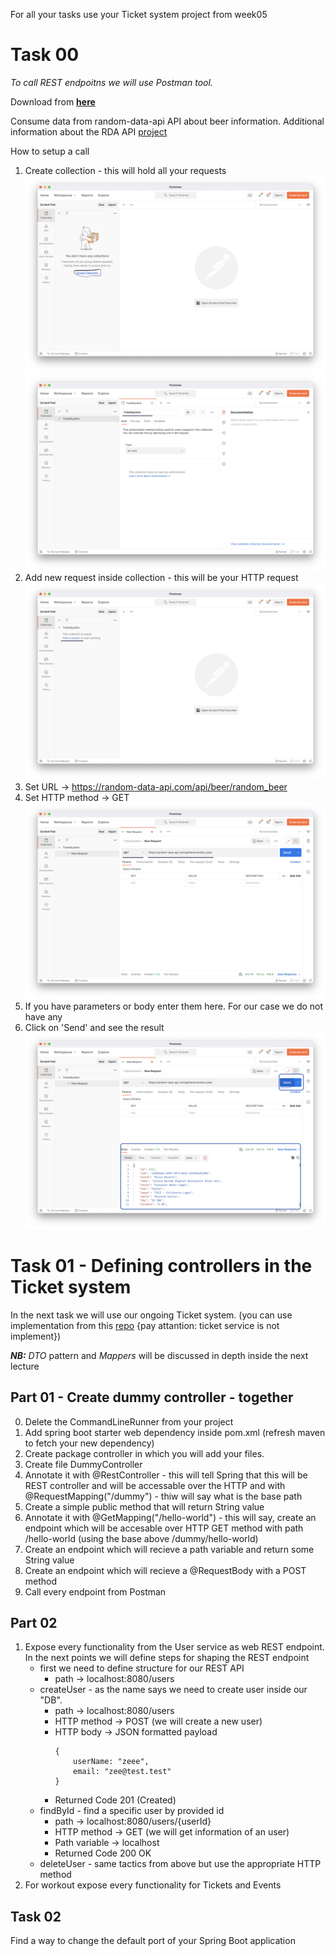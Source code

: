 For all your tasks use your Ticket system project from week05

# Task 00
*To call REST endpoitns we will use Postman tool.*

Download from **[here](https://www.postman.com/downloads/)**

Consume data from random-data-api API about beer information. 
Additional information about the RDA API [project](https://random-data-api.com/documentation)

How to setup a call
1. Create collection - this will hold all your requests
   ![](images/collection.png)
   ![](images/collection_name.png)
2. Add new request inside collection - this will be your HTTP request
   ![](images/add_request.png)
3. Set URL -> https://random-data-api.com/api/beer/random_beer
4. Set HTTP method -> GET
   ![](images/request_method_url.png)
5. If you have parameters or body enter them here. For our case we do not have any
6. Click on 'Send' and see the result
   ![](images/result.png)

# Task 01 - Defining controllers in the Ticket system
In the next task we will use our ongoing Ticket system. (you can use implementation from this [repo](https://github.com/GeorgiMinkov/web-development-with-Java/tree/main/week05/solution/theaterticketsystem) {pay attantion: ticket service is not implement})

***NB:*** *DTO* pattern and *Mappers* will be discussed in depth inside the next lecture

## Part 01 - Create dummy controller - together
0. Delete the CommandLineRunner from your project
1. Add spring boot starter web dependency inside pom.xml (refresh maven to fetch your new dependency)
2. Create package controller in which you will add your files.
3. Create file DummyController
4. Annotate it with @RestController - this will tell Spring that this will be REST controller and will be accessable over the HTTP and with @RequestMapping("/dummy") - thiw will say what is the base path
5. Create a simple public method that will return String value
6. Annotate it with @GetMapping("/hello-world") - this will say, create an endpoint which will be accesable over HTTP GET method with path /hello-world (using the base above /dummy/hello-world)
7. Create an endpoint which will recieve a path variable and return some String value
8. Create an endpoint which will recieve a @RequestBody with a POST method
9. Call every endpoint from Postman

## Part 02
1. Expose every functionality from the User service as web REST endpoint.
   In the next points we will define steps for shaping the REST endpoint
   - first we need to define structure for our REST API
     - path -> localhost:8080/users
   - createUser - as the name says we need to create user inside our "DB".
     - path -> localhost:8080/users
     - HTTP method -> POST (we will create a new user)
     - HTTP body -> JSON formatted payload
        ```
        {
            userName: "zeee",
            email: "zee@test.test"
        }
        ```
      - Returned Code 201 (Created)
    - findById - find a specific user by provided id
      - path -> localhost:8080/users/{userId}
      - HTTP method -> GET (we will get information of an user)
      - Path variable -> localhost
      - Returned Code 200 OK
    - deleteUser - same tactics from above but use the appropriate HTTP method
5. For workout expose every functionality for Tickets and Events

## Task 02
Find a way to change the default port of your Spring Boot application

